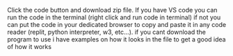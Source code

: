 Click the code button and download zip file. If you have VS code you can run the code in the terminal (right click and run code in terminal) if not you can put the code in your dedicated browser to copy and paste it in any code reader (replit, python interpreter, w3, etc...).  if you cant download the program to use i have examples on how it looks in the file to get a good idea of how it works
